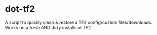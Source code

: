 # dot-tf2
A script to quickly clean &amp; restore a TF2 config/custom files/downloads. Works on a fresh AND dirty installs of TF2
